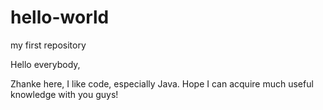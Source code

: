 # hello-world
my first repository


Hello everybody,

Zhanke here, I like code, especially Java. Hope I can acquire much useful 
knowledge with you guys!
